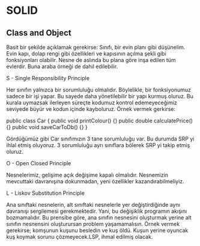 # SOLID

## Class and Object
Basit bir şekilde açıklamak gerekirse: 
Sınıfı, bir evin planı gibi düşünelim. Evin kapı, dolap rengi gibi özellikleri ve kapısının açılma şekli gibi fonksiyonları olabilir. Nesne de aslında bu plana göre inşa edilen tüm evlerdir. Buna araba örneği de dahil edilebilir. 

S - Single Responsibility Principle

Her sınıfın yalnızca bir sorumluluğu olmalıdır. Böylelikle, bir fonksiyonumuz sadece bir işi yapar. Bu sayede daha yönetilebilir bir yapı kurmuş oluruz.  Bu kurala uymazsak ilerleyen süreçte kodumuz kontrol edemeyeceğimiz seviyede büyür ve kodun içinde kayboluruz. 
Örnek vermek gerkirse:

public class Car {
    public void printColour() {}
    public double calculatePrice() {}
    public void saveCarToDb() {}
}

Gördüğümüz gibi Car sınıfımızın 3 tane sorumluluğu var. Bu durumda SRP yi ihlal etmiş oluyoruz. 3 sorumluluğu ayrı sınıflara bölerek SRP yi takip etmiş oluruz.

O - Open Closed Principle

Nesnelerimiz, gelişime açık değişime kapalı olmalıdır. Nesnemizin mevcuttaki davranışına dokunmadan, yeni özellikler kazandırabilmeliyiz. 

L - Liskov Substitution Principle

Ana sınıftaki nesnelerin, alt sınıftaki nesnelerle yer değiştirdiğinde aynı davranışı sergilemesi gerekmektedir. Yani, bu değişiklik programın akışını bozmamalıdır. Bu prensibe göre, ana sınıfın nesnesini oluşturmak yerine alt sınıfın nesnensini oluşturursan problem yaşamamalısın.
Örnek vermek gerekirse; komşunun kuşunu besledin ve kuş öldü. Kuşun yerine oyuncak kuş koymak sorunu çözmeyecek.LSP, ihmal edilmiş olacak.
